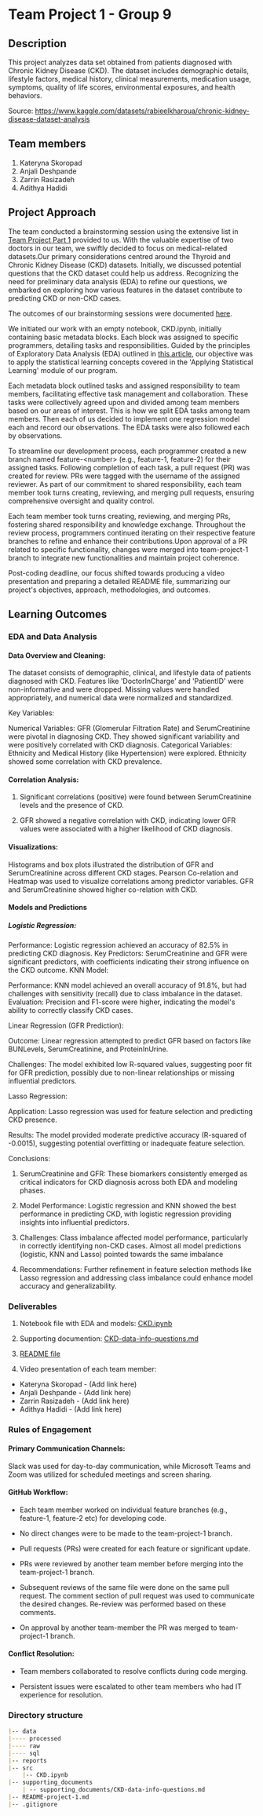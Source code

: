# Team Project 1 - Group 9

## Description

This project analyzes data set obtained from patients diagnosed with Chronic Kidney Disease (CKD). The dataset includes demographic details, lifestyle factors, medical history, clinical measurements, medication usage, symptoms, quality of life scores, environmental exposures, and health behaviors. 

Source: https://www.kaggle.com/datasets/rabieelkharoua/chronic-kidney-disease-dataset-analysis

## Team members

1. Kateryna Skoropad
2. Anjali Deshpande 
3. Zarrin Rasizadeh
4. Adithya Hadidi

## Project Approach
	
The team conducted a brainstorming session using the extensive list in [Team Project Part 1](https://github.com/UofT-DSI/team_project/blob/main/team_project_1.md) provided to us. With the valuable expertise of two doctors in our team, we swiftly decided to focus on medical-related datasets.Our primary considerations centred around the Thyroid and Chronic Kidney Disease (CKD) datasets. Initially, we discussed potential questions that the CKD dataset could help us address. Recognizing the need for preliminary data analysis (EDA) to refine our questions, we embarked on exploring how various features in the dataset contribute to predicting CKD or non-CKD cases. 

The outcomes of our brainstorming sessions were documented [here](https://github.com/adithya28/team_project/blob/team-project-1/supporting_documents/CKD-data-info-questions.md).

We initiated our work with an empty notebook, CKD.ipynb, initially containing basic metadata blocks. Each block was assigned to specific programmers, detailing tasks and responsibilities. Guided by the principles of Exploratory Data Analysis (EDA) outlined in [this article](https://www.geeksforgeeks.org/what-is-exploratory-data-analysis/), our objective was to apply the statistical learning concepts covered in the 'Applying Statistical Learning' module of our program. 

Each metadata block outlined tasks and assigned responsibility to team members, facilitating effective task management and collaboration. These tasks were collectively agreed upon and divided among team members based on our areas of interest. This is how we split EDA tasks among team members. Then each of us decided to implement one regression model each and record our observations. The EDA tasks were also followed each by observations. 

To streamline our development process, each programmer created a new branch named feature-\<number\> (e.g., feature-1, feature-2) for their assigned tasks. Following completion of each task, a pull request (PR) was created for review. PRs were tagged with the username of the assigned reviewer. As part of our commitment to shared responsibility, each team member took turns creating, reviewing, and merging pull requests, ensuring comprehensive oversight and quality control. 

Each team member took turns creating, reviewing, and merging PRs, fostering shared responsibility and knowledge exchange. Throughout the review process, programmers continued iterating on their respective feature branches to refine and enhance their contributions.Upon approval of a PR related to specific functionality, changes were merged into team-project-1 branch to integrate new functionalities and maintain project coherence.

Post-coding deadline, our focus shifted towards producing a video presentation and preparing a detailed README file, summarizing our project's objectives, approach, methodologies, and outcomes.

## Learning Outcomes

### EDA and Data Analysis


#### Data Overview and Cleaning:

The dataset consists of demographic, clinical, and lifestyle data of patients diagnosed with CKD.
Features like 'DoctorInCharge' and 'PatientID' were non-informative and were dropped.
Missing values were handled appropriately, and numerical data were normalized and standardized.

Key Variables:

Numerical Variables: GFR (Glomerular Filtration Rate) and SerumCreatinine were pivotal in diagnosing CKD. They showed significant variability and were positively correlated with CKD diagnosis.
Categorical Variables: Ethnicity and Medical History (like Hypertension) were explored. Ethnicity showed some correlation with CKD prevalence.

#### Correlation Analysis:

1. Significant correlations (positive) were found between SerumCreatinine levels and the presence of CKD.

2. GFR showed a negative correlation with CKD, indicating lower GFR values were associated with a higher likelihood of CKD diagnosis.

#### Visualizations:

Histograms and box plots illustrated the distribution of GFR and SerumCreatinine across different CKD stages. Pearson Co-relation and Heatmap was used to visualize correlations among predictor variables. GFR and SerumCreatinine showed higher co-relation with CKD.

#### Models and Predictions

##### Logistic Regression:

Performance: Logistic regression achieved an accuracy of 82.5% in predicting CKD diagnosis.
Key Predictors: SerumCreatinine and GFR were significant predictors, with coefficients indicating their strong influence on the CKD outcome.
KNN Model:

Performance: KNN model achieved an overall accuracy of 91.8%, but had challenges with sensitivity (recall) due to class imbalance in the dataset.
Evaluation: Precision and F1-score were higher, indicating the model's ability to correctly classify CKD cases.

Linear Regression (GFR Prediction):

Outcome: Linear regression attempted to predict GFR based on factors like BUNLevels, SerumCreatinine, and ProteinInUrine.

Challenges: The model exhibited low R-squared values, suggesting poor fit for GFR prediction, possibly due to non-linear relationships or missing influential predictors.

Lasso Regression:

Application: Lasso regression was used for feature selection and predicting CKD presence.

Results: The model provided moderate predictive accuracy (R-squared of -0.0015), suggesting potential overfitting or inadequate feature selection.

Conclusions:

1. SerumCreatinine and GFR: These biomarkers consistently emerged as critical indicators for CKD diagnosis across both EDA and modeling phases.

2. Model Performance: Logistic regression and KNN showed the best performance in predicting CKD, with logistic regression providing insights into influential predictors.

3. Challenges: Class imbalance affected model performance, particularly in correctly identifying non-CKD cases. Almost all model predictions (logistic, KNN and Lasso) pointed towards the same imbalance

4. Recommendations: Further refinement in feature selection methods like Lasso regression and addressing class imbalance could enhance model accuracy and generalizability.


### Deliverables

1. Notebook file with EDA and models: [CKD.ipynb](https://github.com/adithya28/team_project/blob/team-project-1/src/CKD.ipynb)

2. Supporting documention: [CKD-data-info-questions.md](https://github.com/adithya28/team_project/blob/team-project-1/supporting_documents/CKD-data-info-questions.md)

3. [README file](https://github.com/adithya28/team_project/blob/team-project-1/README.project-1.md)

4. Video presentation of each team member:

* Kateryna Skoropad - (Add link here)
* Anjali Deshpande - (Add link here)
* Zarrin Rasizadeh - (Add link here)
* Adithya Hadidi - (Add link here)

### Rules of Engagement

#### Primary Communication Channels: 

Slack was used for day-to-day communication, while Microsoft Teams and Zoom was utilized for scheduled meetings and screen sharing.

#### GitHub Workflow:

* Each team member worked on individual feature branches (e.g., feature-1, feature-2 etc) for developing code.

* No direct changes were to be made to the team-project-1 branch. 

* Pull requests (PRs) were created for each feature or significant update.

* PRs were reviewed by another team member before merging into the team-project-1 branch.

* Subsequent reviews of the same file were done on the same pull request. The comment section of pull request was used to communicate the desired changes. Re-review was performed based on these comments. 

* On approval by another team-member the PR was merged to team-project-1 branch.


#### Conflict Resolution:

* Team members collaborated to resolve conflicts during code merging.

* Persistent issues were escalated to other team members who had IT experience for resolution.

### Directory structure

```markdown
|-- data
|---- processed
|---- raw
|---- sql
|-- reports
|-- src 
    |-- CKD.ipynb
|-- supporting_documents
    | -- supporting_documents/CKD-data-info-questions.md
|-- README-project-1.md
|-- .gitignore
```


